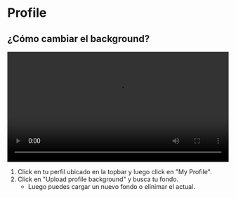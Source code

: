 # Profile

## ¿Cómo cambiar el background?

<video width="100%" controls autoplay>
    <source src="../../src/manual/profile/background.webm" type="video/webm">
</video>

1. Click en tu perfil ubicado en la topbar y luego click en "My Profile".
2. Click en "Upload profile background" y busca tu fondo.
   - Luego puedes cargar un nuevo fondo o elinimar el actual.
